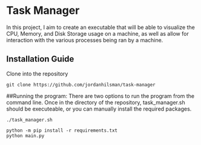 # Task Manager 
In this project, I aim to create an executable that will be able to visualize the CPU, Memory, and
Disk Storage usage on a machine, as well as allow for interaction with the various processes being
ran by a machine.

## Installation Guide
Clone into the repository 
```console
git clone https://github.com/jordanhilsman/task-manager
```
##Running the program:
There are two options to run the program from the command line. Once in the directory of the repository, 
task_manager.sh should be executeable, or you can manually install the required packages.
```console
./task_manager.sh
```

```console
python -m pip install -r requirements.txt
python main.py
```
